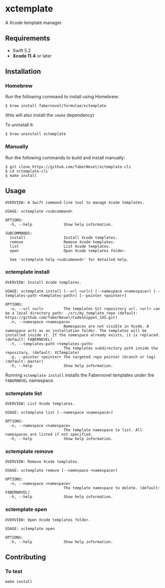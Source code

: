 # xctemplate

A Xcode template manager.

## Requirements

- Swift 5.2
- **Xcode 11.4** or later

## Installation

### Homebrew

Run the following command to install using Homebrew:

```
$ brew install fabernovel/formulae/xctemplate
```
(this will also install the `cmake` dependency)

To uninstall it:
```
$ brew uninstall xctemplate
```

### Manually

Run the following commands to build and install manually:
```
$ git clone https://github.com/faberNovel/xctemplate-cli
$ cd xctemplate-cli
$ make install
```

## Usage

```
OVERVIEW: A Swift command-line tool to manage Xcode templates.

USAGE: xctemplate <subcommand>

OPTIONS:
  -h, --help              Show help information.

SUBCOMMANDS:
  install                 Install Xcode templates.
  remove                  Remove Xcode templates.
  list                    List Xcode templates.
  open                    Open Xcode templates folder.

  See 'xctemplate help <subcommand>' for detailed help.
  ```

### xctemplate install

```
OVERVIEW: Install Xcode templates.

USAGE: xctemplate install [--url <url>] [--namespace <namespace>] [--templates-path <templates-path>] [--pointer <pointer>]

OPTIONS:
  -u, --url <url>         The templates Git repository url. <url> can be a local directory path: ./src/my_template_repo (default: https://github.com/faberNovel/CodeSnippet_iOS.git)
  -n, --namespace <namespace>
                          Namespaces are not visible in Xcode. A namespace acts as an installation folder. The templates will be installed inside it. If the namespace already exists, it is replaced. (default: FABERNOVEL)
  -t, --templates-path <templates-path>
                          The templates subdirectory path inside the repository. (default: XCTemplate)
  -p, --pointer <pointer> The targeted repo pointer (branch or tag) (default: master)
  -h, --help              Show help information.
```

Running `xctemplate install` installs the Fabernovel templates under the `FABERNOVEL` namespace.

### xctemplate list

```
OVERVIEW: List Xcode templates.

USAGE: xctemplate list [--namespace <namespace>]

OPTIONS:
  -n, --namespace <namespace>
                          The template namespace to list. All namespaces are listed if not specified.
  -h, --help              Show help information.
```

### xctemplate remove

```
OVERVIEW: Remove Xcode templates.

USAGE: xctemplate remove [--namespace <namespace>]

OPTIONS:
  -n, --namespace <namespace>
                          The template namespace to delete. (default: FABERNOVEL)
  -h, --help              Show help information.
```

### xctemplate open

```
OVERVIEW: Open Xcode templates folder.

USAGE: xctemplate open

OPTIONS:
  -h, --help              Show help information.
```

## Contributing

### To test

```
make install
```
